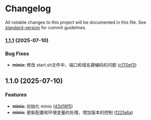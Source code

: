 # Changelog

All notable changes to this project will be documented in this file. See [standard-version](https://github.com/conventional-changelog/standard-version) for commit guidelines.

### [1.1.1](https://github.com/wind-direction/docker-learning/compare/v1.1.0...v1.1.1) (2025-07-10)


### Bug Fixes

* **minio:** 修改 start.sh文件中，端口和域名硬编码的问题 ([c170ef3](https://github.com/wind-direction/docker-learning/commit/c170ef304aa78737a1a5ec2b5e45ef21db4bf91c))

## 1.1.0 (2025-07-10)


### Features

* **minio:** 初始化 minio ([43d16f5](https://github.com/wind-direction/docker-learning/commit/43d16f59d3e9e3f41342d591122a977966da2556))
* **minio:** 更新配置和环境变量的处理，增加版本的控制 ([f22fa6a](https://github.com/wind-direction/docker-learning/commit/f22fa6a919118961bd06bddd9cfa5b3ff94376ad))

